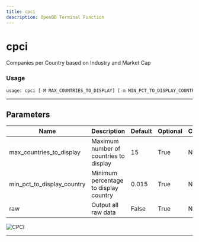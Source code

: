 ```yaml
---
title: cpci
description: OpenBB Terminal Function
---
```


# cpci

Companies per Country based on Industry and Market Cap

### Usage

```python
usage: cpci [-M MAX_COUNTRIES_TO_DISPLAY] [-m MIN_PCT_TO_DISPLAY_COUNTRY] [-r]
```

---

## Parameters

| Name | Description | Default | Optional | Choices |
| ---- | ----------- | ------- | -------- | ------- |
| max_countries_to_display | Maximum number of countries to display | 15 | True | None |
| min_pct_to_display_country | Minimum percentage to display country | 0.015 | True | None |
| raw | Output all raw data | False | True | None |
![CPCI](https://user-images.githubusercontent.com/46355364/153896041-d66b4002-554d-47af-91d8-9a79824a6ccd.png)

---

